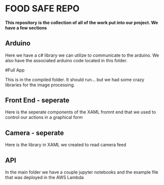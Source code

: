 # FOOD SAFE REPO

#### This repository is the collection of all of the work put into our project. We have a few sections

## Arduino

Here we have a c# library we can utilize to communicate to the arduino. We also have the associated arduino code located in this folder.


#Full App 

This is in the compiled folder. It should run... but we had some crazy libraries for the image processing.

## Front End - seperate

Here is the seperate components of the XAML fromnt end that we used to control our actions in a graphical form

## Camera - seperate

Here is the library in XAML we created to read camera feed




## API

In the main folder we have a couple jupyter notebooks and the example file that was deployed in the AWS Lambda

